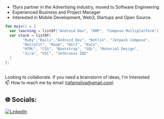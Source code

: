 
* 15yrs partner in the Advertising industry, moved to Software Engineering
* Experienced Business and Project Manager
* Interested in Mobile Development, Web3, Startups and Open Source.

```kotlin
fun main() = {
  var learning = listOf("Android Dev", "KMP", "Compose Multiplatform")
  var stack = listOf(
        "Ruby","Rails","Android Dev", "Kotlin", "Jetpack Compose",
        "Retrofit", "Room", "Hilt", "Koin",
        "HTML", "CSS", "Bootstrap", "SQL", "Material Design",
        "Jira", "VSC", "Jetbrains IDE"
  )
};
```

<br> Looking to collaborate. If you need a brainstorm of ideas, I'm Interested
<br> 📫 How to reach me by email (rafamsilva@gmail.com)

## 🌐 Socials:
[![LinkedIn](https://img.shields.io/badge/LinkedIn-%230077B5.svg?logo=linkedin&logoColor=white)](https://linkedin.com/in/rafamsilva) 
<!-- Proudly created with GPRM ( https://gprm.itsvg.in ) -->

